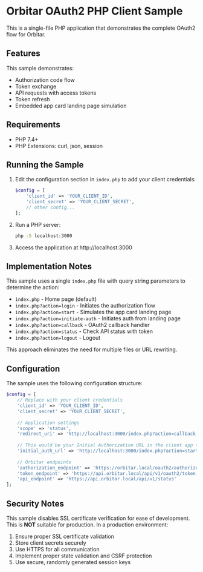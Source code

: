 # Orbitar OAuth2 PHP Client Sample

This is a single-file PHP application that demonstrates the complete OAuth2 flow for Orbitar.

## Features

This sample demonstrates:
- Authorization code flow
- Token exchange
- API requests with access tokens
- Token refresh
- Embedded app card landing page simulation

## Requirements

- PHP 7.4+
- PHP Extensions: curl, json, session

## Running the Sample

1. Edit the configuration section in `index.php` to add your client credentials:
   ```php
   $config = [
       'client_id' => 'YOUR_CLIENT_ID',
       'client_secret' => 'YOUR_CLIENT_SECRET',
       // other config...
   ];
   ```

2. Run a PHP server:
   ```bash
   php -S localhost:3000
   ```

3. Access the application at http://localhost:3000

## Implementation Notes

This sample uses a single `index.php` file with query string parameters to determine the action:

- `index.php` - Home page (default)
- `index.php?action=login` - Initiates the authorization flow
- `index.php?action=start` - Simulates the app card landing page
- `index.php?action=initiate-auth` - Initiates auth from landing page
- `index.php?action=callback` - OAuth2 callback handler
- `index.php?action=status` - Check API status with token
- `index.php?action=logout` - Logout

This approach eliminates the need for multiple files or URL rewriting.

## Configuration

The sample uses the following configuration structure:

```php
$config = [
    // Replace with your client credentials
    'client_id' => 'YOUR_CLIENT_ID',
    'client_secret' => 'YOUR_CLIENT_SECRET',
    
    // Application settings
    'scope' => 'status',
    'redirect_uri' => 'http://localhost:3000/index.php?action=callback',
    
    // This would be your Initial Authorization URL in the client app settings
    'initial_auth_url' => 'http://localhost:3000/index.php?action=start',
    
    // Orbitar endpoints
    'authorization_endpoint' => 'https://orbitar.local/oauth2/authorize',
    'token_endpoint' => 'https://api.orbitar.local/api/v1/oauth2/token',
    'api_endpoint' => 'https://api.orbitar.local/api/v1/status'
];
```

## Security Notes

This sample disables SSL certificate verification for ease of development. This is **NOT** suitable for production. In a production environment:

1. Ensure proper SSL certificate validation
2. Store client secrets securely
3. Use HTTPS for all communication
4. Implement proper state validation and CSRF protection
5. Use secure, randomly generated session keys